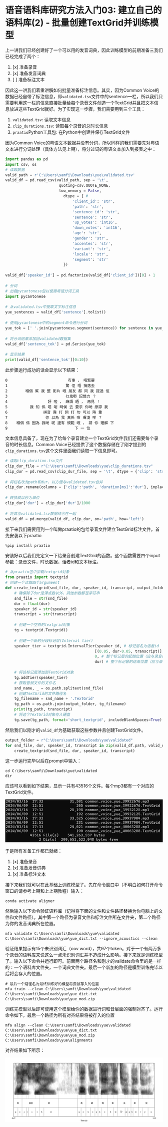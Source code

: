 # 语音语料库研究方法入门03: 建立自己的语料库(2) - 批量创建TextGrid并训练模型

上一讲我们已经创建好了一个可以用的发音词典，因此训练模型的前期准备三我们已经完成了两个：

1. [x] 准备录音 
2. [x] 准备发音词典
3. [ ] 准备标注文本

因此这一讲我们着重讲解如何批量准备标注信息。其实，因为Common Voice的数据已经自带了标注信息，即`validated.tsv`文件中的sentence一栏，所以我们只需要利用这一栏的信息直接批量给每个录音文件创造一个TextGrid并且把文本信息放进这些TextGrid就好。为了实现这一步骤，我们需要用到三个工具：

1. `validated.tsv`: 读取文本信息
2. `clip_durations.tsv`: 读取每个录音的总时长信息
3. `praatio`Python工具包: 在Python中创建并保存TextGrid文件

因为Common Voice的粤语文本数据并没有分词，所以同样的我们需要先对粤语文本进行分词处理（具体方法见上期），将分过词的粤语文本加入到报表之中：

```python
import pandas as pd
import csv, os
# 读取数据
valid_path = r'C:\Users\samfi\Downloads\yue\validated.tsv'
valid_df = pd.read_csv(valid_path, sep = '\t', 
                        quoting=csv.QUOTE_NONE, 
                        low_memory = False, 
                          dtype = { #
                              'client_id': 'str',
                              'path': 'str',
                              'sentence_id': 'str',
                              'sentence': 'str',
                              'up_votes': 'int16',
                              'down_votes': 'int16',
                              'age': 'str',
                              'gender': 'str',
                              'accentes': 'str',
                              'variant': 'str',
                              'locale': 'str',
                              'segment': 'str'
                          })

valid_df['speaker_id'] = pd.factorize(valid_df['client_id'])[0] + 1

# 分词
# 加载pycantonese包以使用粤语分词工具
import pycantonese

# 从validated.tsv中提取文字标注信息
yue_sentences = valid_df['sentence'].tolist()

# 使用pycantonese中的segment命令进行分词
yue_tok = [' '.join(pycantonese.segment(sentence)) for sentence in yue_sentences]

# 将分词结果添加回validated数据集
valid_df['sentence_tok'] = pd.Series(yue_tok)

# 显示结果
print(valid_df['sentence_tok'][0:10])
```

此步骤运行成功的话会显示以下结果：

```
0                           冇事 ， 唔緊要
1                          驚 佢 唔 搞落去
2        嗰個 幫 我 整 影片 嘅 朋友 都 同 我 提過 佢
3                          乜鬼嘢 記憶力 ？
4                  好 啦 ， 麻煩 晒 ， 再見 ！
5          我 知 係 唔 啱 時侯 去 要求 你哋 原諒 我
6                拼音 靠 打 詞 打 句 可以 降 重
7                 你 以為 我 真係 咁 膚淺 咩 ？
8    嗰個 係 因為 我哋 呢 邊有 規範 嘅 ， 請 你 理解 下
9                              下 一 位
```

文本信息具备了，现在为了给每个录音建立一个TextGrid文件我们还需要每个录音的时长信息。Common Voice已经提供了这个数据存储在了刚才提到的`clip_durations.txv`这个文件里面我们读取一下信息即可。

```python
# 读取clip_duration.tsv文件
clip_dur_file = r"C:\Users\samfi\Downloads\yue\clip_durations.tsv"
clip_dur = pd.read_csv(clip_dur_file, sep = '\t', dtype = {'clip': 'str', 'duration[ms]': 'float64'})

# 将栏名改为path和dur，以方便与validated.tsv合并
clip_dur.rename(columns = {'clip':'path', 'duration[ms]':'dur'}, inplace=True) 

# 转换成以秒为单位
clip_dur['dur'] = clip_dur['dur']/1000 

# 将其与validated.tsv数据结合在一起
valid_df = pd.merge(valid_df, clip_dur, on='path', how='left')
```

接下来我们需要用到一个叫做praatio的包给录音文件建立TextGrid标注文件。首先安装以下praatio

```python
%pip install praatio
```

安装好以后我们先定义一下给录音创建TextGrid的函数。这个函数需要四个input参数：录音文件，时长数据，话者id和文本标注。

```python
# 从praatio包中加载textgrid对象
from praatio import textgrid
# 创建一个读取四个argumeent
def create_textgrid(snd_file, dur, speaker_id, transcript, output_folder):
    # 确保除了dur是浮点数以外，其他参数都是字符串
    snd_file = str(snd_file)
    dur = float(dur)
    speaker_id = str(speaker_id)
    transcript = str(transcript)
    
    # 创建一个空白的textgrid对象
    tg = textgrid.Textgrid()

    # 创建一个新的分段标记层(Interval tier)
    speaker_tier = textgrid.IntervalTier(speaker_id, # 标记层名为话者id
                                        [(0.05, dur-0.05, transcript)], # 标记段的起始时间，终止时间和文本信息
                                        0, # 整个标记层的起始位置（应与录音相同）
                                        dur) # 整个标记曾的结束位置（应与录音相同）

    # 将该标记层添加到TextGrid对象
    tg.addTier(speaker_tier)
    # 获取音频文件的文件名
    snd_name, _ = os.path.splitext(snd_file)
    # 创建TextGrid的文件路径名
    tg_filename = snd_name + '.TextGrid'
    tg_path = os.path.join(output_folder, tg_filename)
    print(tg_path, transcript)
    # 将这个TextGrid对象存入硬盘
    tg.save(tg_path, format='short_textgrid', includeBlankSpaces=True)
```

然后我们以刚才的`valid_df`为基础获取这些参数并且创建TextGrid文件。

```python
output_folder = r"C:\Users\samfi\Downloads\yue\validated"
for snd_file, dur, speaker_id, transcript in zip(valid_df.path, valid_df.dur, valid_df.speaker_id, valid_df.sentence_tok):
    create_textgrid(snd_file, dur, speaker_id, transcript)
```

这一步运行完毕以后在prompt中输入：

```shell
cd C:\Users\samfi\Downloads\yue\validated
dir
```

应该可以看到如下结果，显示一共有43516个文件。每个mp3都有一个对应的TextGrid文件。

![TextGrid创建完毕](tg_res.png)

于是所有准备工作都已就绪：

1. [x] 准备录音 
2. [x] 准备发音词典
3. [x] 准备标注文本

接下来我们就可以在此基础上训练模型了。先在命令窗口中（不明白如何打开命令窗口的请参考上期和上上期教程）输入：

```shell
conda activate aligner
```

然后输入以下命令验证语料库（记得将下面的文件和文件路径替换为你电脑上的文件和文件路径）。其中第一个路径为录音文件和标注文件所在文件夹，第二个路径为你的发音词典所在位置。

```shell
mfa validate C:\Users\samfi\Downloads\yue\validated C:\Users\samfi\Downloads\yue\yue_dict.txt --ignore_acoustics --clean
```

验证结果提示有15个未识别词汇（oov word），共97个token。对于一个有两万多个录音的语料库来说这么一点未识别词汇并不造成什么影响。接下来就是训练模型了。输入以下命令并运行即可。前面两个路径名和刚才的validate命令里的是一样的：一个语料库文件夹，一个词典文件夹。最后一个新加的路径是模型训练完毕以后将会存入的位置。

```shell
# 最后一个路径名为最终训练好的模型将要被存入的位置
mfa train --clean C:\Users\samfi\Downloads\yue\validated C:\Users\samfi\Downloads\yue\yue_dict.txt C:\Users\samfi\Downloads\yue\yue_mod.zip
```

训练完模型以后即可使用这个模型给你的数据进行词和音层面的强制对齐了。运行命令如下。最后一个路径为所有对齐结果将被存入的位置

```shell
mfa align --clean C:\Users\samfi\Downloads\yue\validated C:\Users\samfi\Downloads\yue\yue_dict.txt C:\Users\samfi\Downloads\yue\yue_mod.zip C:\Users\samfi\Downloads\yue\alignments
```

对齐结果如下所示：

![对齐结果](output.png)